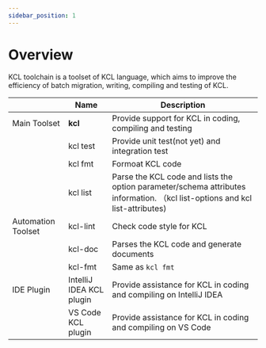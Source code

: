 ```yaml
---
sidebar_position: 1
---
```


# Overview

KCL toolchain is a toolset of KCL language, which aims to improve the efficiency of batch migration, writing, compiling and testing of KCL.

|                  | Name                     | Description                                                             |
| ---------------- | ------------------------ | ----------------------------------------------------------------------- |
|  Main Toolset    | **kcl**                  | Provide support for KCL in coding, compiling and testing                |
|                  | kcl test                 | Provide unit test(not yet) and integration test                         |
|                  | kcl fmt                  | Formoat KCL code                                                        |
|                  | kcl list                 | Parse the KCL code and lists the option parameter/schema attributes information. （kcl list-options and kcl list-attributes)|
|Automation Toolset| kcl-lint                 | Check code style for KCL                                                |
|                  | kcl-doc                  | Parses the KCL code and generate documents                              |
|                  | kcl-fmt                  | Same as `kcl fmt`                                                       |
| IDE Plugin       | IntelliJ IDEA KCL plugin | Provide assistance for KCL in coding and compiling on IntelliJ IDEA     |
|                  | VS Code KCL plugin       | Provide assistance for KCL in coding and compiling on VS Code           |

